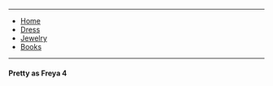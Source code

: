 ___
*   [Home](/README)
*   [Dress](/viking)
*   [Jewelry](/jewelry)
*   [Books](/books)

___

#### Pretty as Freya 4